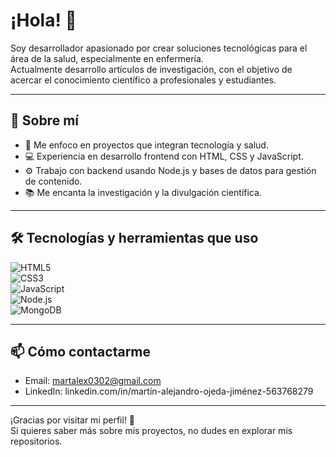 # ¡Hola! 👋

Soy desarrollador apasionado por crear soluciones tecnológicas para el área de la salud, especialmente en enfermería.  
Actualmente desarrollo artículos de investigación, con el objetivo de acercar el conocimiento científico a profesionales y estudiantes.

---

## 🚀 Sobre mí

- 🔬 Me enfoco en proyectos que integran tecnología y salud.  
- 💻 Experiencia en desarrollo frontend con HTML, CSS y JavaScript.  
- ⚙️ Trabajo con backend usando Node.js y bases de datos para gestión de contenido.  
- 📚 Me encanta la investigación y la divulgación científica.  

---

## 🛠 Tecnologías y herramientas que uso

![HTML5](https://img.shields.io/badge/HTML5-E34F26?style=flat&logo=html5&logoColor=white)  
![CSS3](https://img.shields.io/badge/CSS3-1572B6?style=flat&logo=css3)  
![JavaScript](https://img.shields.io/badge/JavaScript-F7DF1E?style=flat&logo=javascript&logoColor=black)  
![Node.js](https://img.shields.io/badge/Node.js-339933?style=flat&logo=node.js&logoColor=white)  
![MongoDB](https://img.shields.io/badge/MongoDB-47A248?style=flat&logo=mongodb&logoColor=white)

---

## 📫 Cómo contactarme

- Email: martalex0302@gmail.com 
- LinkedIn: linkedin.com/in/martín-alejandro-ojeda-jiménez-563768279

---

¡Gracias por visitar mi perfil! 🚀  
Si quieres saber más sobre mis proyectos, no dudes en explorar mis repositorios.
